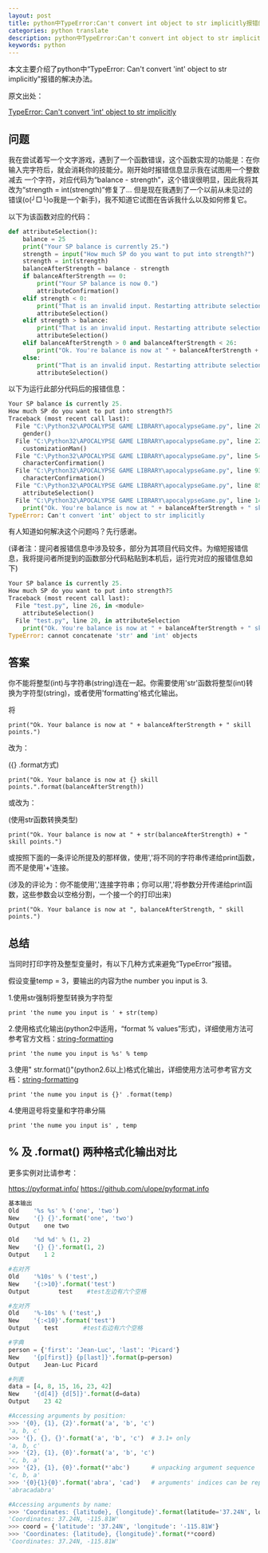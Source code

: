 ```yaml
---
layout: post
title: python中TypeError:Can't convert int object to str implicitly报错的解决办法
categories: python translate 
description: python中TypeError:Can't convert int object to str implicitly报错的解决办法
keywords: python
---
```


本文主要介绍了python中“TypeError: Can't convert 'int' object to str implicitly"报错的解决办法。

原文出处：

[TypeError: Can't convert 'int' object to str implicitly](https://stackoverflow.com/questions/13654168/typeerror-cant-convert-int-object-to-str-implicitly)

## 问题

我在尝试着写一个文字游戏，遇到了一个函数错误，这个函数实现的功能是：在你输入完字符后，就会消耗你的技能分。刚开始时报错信息显示我在试图用一个整数减去
一个字符，对应代码为“balance - strength”，这个错误很明显，因此我将其改为“strength = int(strength)”修复了... 但是现在我遇到了一个以前从未见过的
错误(o(╯□╰)o我是一个新手)，我不知道它试图在告诉我什么以及如何修复它。

以下为该函数对应的代码：

```python
def attributeSelection():
    balance = 25
    print("Your SP balance is currently 25.")
    strength = input("How much SP do you want to put into strength?")
    strength = int(strength)
    balanceAfterStrength = balance - strength
    if balanceAfterStrength == 0:
        print("Your SP balance is now 0.")
        attributeConfirmation()
    elif strength < 0:
        print("That is an invalid input. Restarting attribute selection. Keep an eye on your balance this time!")
        attributeSelection()
    elif strength > balance:
        print("That is an invalid input. Restarting attribute selection. Keep an eye on your balance this time!")
        attributeSelection()
    elif balanceAfterStrength > 0 and balanceAfterStrength < 26:
        print("Ok. You're balance is now at " + balanceAfterStrength + " skill points.")
    else:
        print("That is an invalid input. Restarting attribute selection.")
        attributeSelection()
```

以下为运行此部分代码后的报错信息：
```python
Your SP balance is currently 25.
How much SP do you want to put into strength?5
Traceback (most recent call last):
  File "C:\Python32\APOCALYPSE GAME LIBRARY\apocalypseGame.py", line 205, in <module>
    gender()
  File "C:\Python32\APOCALYPSE GAME LIBRARY\apocalypseGame.py", line 22, in gender
    customizationMan()
  File "C:\Python32\APOCALYPSE GAME LIBRARY\apocalypseGame.py", line 54, in customizationMan
    characterConfirmation()
  File "C:\Python32\APOCALYPSE GAME LIBRARY\apocalypseGame.py", line 93, in characterConfirmation
    characterConfirmation()
  File "C:\Python32\APOCALYPSE GAME LIBRARY\apocalypseGame.py", line 85, in characterConfirmation
    attributeSelection()
  File "C:\Python32\APOCALYPSE GAME LIBRARY\apocalypseGame.py", line 143, in attributeSelection
    print("Ok. You're balance is now at " + balanceAfterStrength + " skill points.")
TypeError: Can't convert 'int' object to str implicitly
```

有人知道如何解决这个问题吗？先行感谢。

(译者注：提问者报错信息中涉及较多，部分为其项目代码文件。为缩短报错信息，我将提问者所提到的函数部分代码粘贴到本机后，运行完对应的报错信息如下)

```python
Your SP balance is currently 25.
How much SP do you want to put into strength?5
Traceback (most recent call last):
  File "test.py", line 26, in <module>
    attributeSelection()
  File "test.py", line 20, in attributeSelection
    print("Ok. You're balance is now at " + balanceAfterStrength + " skill points.")
TypeError: cannot concatenate 'str' and 'int' objects
```

## 答案

你不能将整型(int)与字符串(string)连在一起。你需要使用'str'函数将整型(int)转换为字符型(string)，或者使用'formatting'格式化输出。

将

`print("Ok. Your balance is now at " + balanceAfterStrength + " skill points.")`

改为：

({}  .format方式)

`print("Ok. Your balance is now at {} skill points.".format(balanceAfterStrength))`

或改为：

(使用str函数转换类型)

`print("Ok. Your balance is now at " + str(balanceAfterStrength) + " skill points.")`

或按照下面的一条评论所提及的那样做，使用','将不同的字符串传递给print函数，而不是使用'+'连接。

(涉及的评论为：你不能使用','连接字符串；你可以用','将参数分开传递给print函数，这些参数会以空格分割，一个接一个的打印出来)

`print("Ok. Your balance is now at ", balanceAfterStrength, " skill points.")`

## 总结

当同时打印字符及整型变量时，有以下几种方式来避免“TypeError”报错。

假设变量temp = 3，要输出的内容为the number you input is 3.

1.使用str强制将整型转换为字符型

`print 'the nume you input is ' + str(temp)`

2.使用格式化输出(python2中适用，“format % values”形式)，详细使用方法可参考官方文档：[string-formatting](https://docs.python.org/2/library/stdtypes.html#string-formatting)

`print 'the nume you input is %s' % temp`

3.使用" str.format()"(python2.6以上)格式化输出，详细使用方法可参考官方文档：[string-formatting](https://docs.python.org/3/library/string.html#string-formatting)

`print 'the nume you input is {}' .format(temp)`

4.使用逗号将变量和字符串分隔

`print 'the nume you input is' , temp`

## % 及 .format() 两种格式化输出对比

更多实例对比请参考：

https://pyformat.info/
https://github.com/ulope/pyformat.info

```python
基本输出
Old    '%s %s' % ('one', 'two')
New    '{} {}'.format('one', 'two')
Output    one two

Old    '%d %d' % (1, 2)
New    '{} {}'.format(1, 2)
Output    1 2

#右对齐
Old    '%10s' % ('test',)
New    '{:>10}'.format('test')
Output        test    #test左边有六个空格 

#左对齐
Old    '%-10s' % ('test',)
New    '{:<10}'.format('test')
Output    test       #test右边有六个空格   

#字典 
person = {'first': 'Jean-Luc', 'last': 'Picard'}
New    '{p[first]} {p[last]}'.format(p=person)
Output    Jean-Luc Picard

#列表
data = [4, 8, 15, 16, 23, 42]
New    '{d[4]} {d[5]}'.format(d=data)
Output    23 42

#Accessing arguments by position:
>>> '{0}, {1}, {2}'.format('a', 'b', 'c')
'a, b, c'
>>> '{}, {}, {}'.format('a', 'b', 'c')  # 3.1+ only
'a, b, c'
>>> '{2}, {1}, {0}'.format('a', 'b', 'c')
'c, b, a'
>>> '{2}, {1}, {0}'.format(*'abc')      # unpacking argument sequence
'c, b, a'
>>> '{0}{1}{0}'.format('abra', 'cad')   # arguments' indices can be repeated
'abracadabra'  

#Accessing arguments by name:
>>> 'Coordinates: {latitude}, {longitude}'.format(latitude='37.24N', longitude='-115.81W')
'Coordinates: 37.24N, -115.81W'
>>> coord = {'latitude': '37.24N', 'longitude': '-115.81W'}
>>> 'Coordinates: {latitude}, {longitude}'.format(**coord)
'Coordinates: 37.24N, -115.81W'
```


















